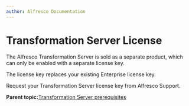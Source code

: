 ```yaml
---
author: Alfresco Documentation
---
```


# Transformation Server License

The Alfresco Transformation Server is sold as a separate product, which can only be enabled with a separate license key.

The license key replaces your existing Enterprise license key.

Request your Transformation Server license key from Alfresco Support.

**Parent topic:**[Transformation Server prerequisites](../concepts/transerv-prerequisites.md)

